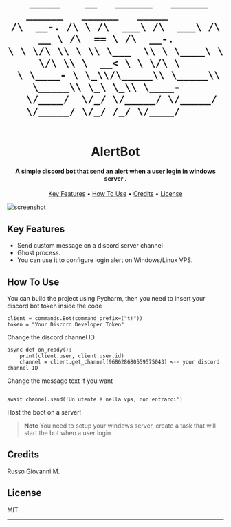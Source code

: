 
<h1 align="center">
  <br>





     _____    __   ______   ______   ______   ______   _____      
    /\  __-. /\ \ /\  ___\ /\  ___\ /\  __ \ /\  == \ /\  __-.   
    \ \ \/\ \\ \ \\ \___  \\ \ \____\ \ \/\ \\ \  __< \ \ \/\ \  
     \ \____- \ \_\\/\_____\\ \_____\\ \_____\\ \_\ \_\\ \____-   
      \/____/  \/_/ \/_____/ \/_____/ \/_____/ \/_/ /_/ \/____/    
                                                                                         
                                   
                                  
                                  
                                  
                                  
                           
  <br>
 AlertBot
  <br>
</h1>

<h4 align="center">A simple discord bot that send an alert when a user login in windows server
.</h4>


<p align="center">
  <a href="#key-features">Key Features</a> •
  <a href="#how-to-use">How To Use</a> •
  <a href="#credits">Credits</a> •
  <a href="#license">License</a>
</p>

![screenshot](https://www.trendingus.com/wp-content/uploads/2021/09/Trending-Discord-Bots-to-Game-Up-Your-Server-1920x768.jpg)

## Key Features

* Send custom message on a discord server channel
* Ghost process. 
* You can use it to configure login alert on Windows/Linux VPS.


## How To Use

You can build the project using Pycharm, then you need to insert your discord bot token inside the code

```
client = commands.Bot(command_prefix=("t!"))
token = "Your Discord Developer Token"

```

Change the discord channel ID 

```
async def on_ready():
    print(client.user, client.user.id)
    channel = client.get_channel(968628680559575043) <-- your discord channel ID

```
Change the message text if you want

```

await channel.send('Un utente è nella vps, non entrarci')

```

Host the boot on a server!

> **Note**
> You need to setup your windows server, create a task that will start the bot when a user login


## Credits

Russo Giovanni M.


## License

MIT

---

